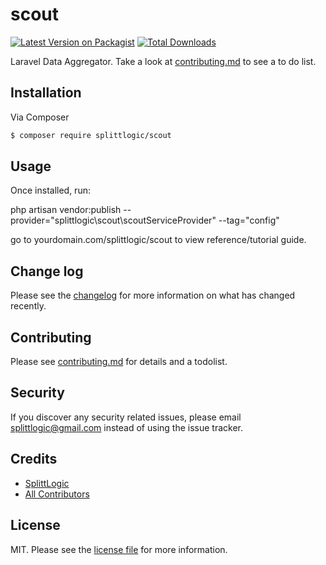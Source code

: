 # scout

[![Latest Version on Packagist][ico-version]][link-packagist]
[![Total Downloads][ico-downloads]][link-downloads]

Laravel Data Aggregator. Take a look at [contributing.md](contributing.md) to see a to do list.

## Installation

Via Composer

``` bash
$ composer require splittlogic/scout
```

## Usage

Once installed, run:

php artisan vendor:publish --provider="splittlogic\scout\scoutServiceProvider" --tag="config"

go to yourdomain.com/splittlogic/scout to view reference/tutorial guide.

## Change log

Please see the [changelog](changelog.md) for more information on what has changed recently.

## Contributing

Please see [contributing.md](contributing.md) for details and a todolist.

## Security

If you discover any security related issues, please email splittlogic@gmail.com instead of using the issue tracker.

## Credits

- [SplittLogic][link-author]
- [All Contributors][link-contributors]

## License

MIT. Please see the [license file](license.md) for more information.

[ico-version]: https://img.shields.io/packagist/v/splittlogic/scout.svg?style=flat-square
[ico-downloads]: https://img.shields.io/packagist/dt/splittlogic/scout.svg?style=flat-square

[link-packagist]: https://packagist.org/packages/splittlogic/scout
[link-downloads]: https://packagist.org/packages/splittlogic/scout
[link-author]: https://github.com/splittlogic
[link-contributors]: ../../contributors
